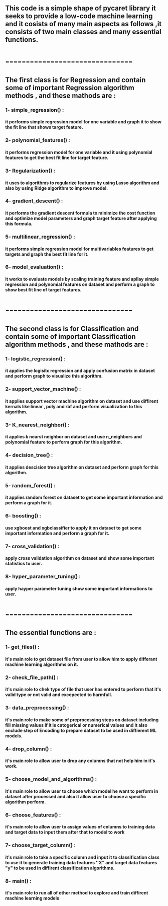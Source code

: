 ## This code is a simple shape of pycaret library it  seeks to provide a low-code machine learning and it cosists of many main aspects as follows ,it consists of two main classes and many essential  functions.

# -------------------------------

## The first class is for Regression and contain some of important Regression algorithm methods , and these mathods are :

### 1- simple_regression() :
####  it performs simple regression model for one variable and graph it to show the fit line that shows target feature.

### 2- polynomial_features() :
#### it performs regression model for one variable and it using polynomial features to get the best fit line for target feature.

### 3- Regularization() :
#### it uses to algorithms to regularize features by using Lasso algorithm and also by using Ridge algorithm to improve model.

### 4- gradient_descent() :
#### it performs the gradient descent formula to minimize the cost function and optimize model parameters and graph target feature after applying this formula.

### 5- multilinear_regression() :
#### it performs simple regression model for multivariables features to get targets and graph the best fit line for it.

### 6- model_evaluation() :
#### it works to evaluate models by scaling training feature and apllay simple regression and polynomial features on dataset and perform a graph to show best fit line of target features.

# -------------------------------

## The second class is for Classification and contain some of important Classification algorithm methods , and these mathods are :

### 1- logistic_regression() :
#### it applies the logisitc regression and apply confusion matrix in dataset and perform graph  to visualize this algorithm.

### 2- support_vector_machine() :
#### it applies support vector machine algorithm on dataset and use diffirent kernals like linear , poly and rbf and perform visualization to this algorithm.

### 3- K_nearest_neighbor() :
#### it applies k nearst neighbor on dataset and use n_neighbors and polynomial feature to perform graph for this algorithm.

### 4- decision_tree() :
#### it applies descision tree algorithm on dataset and perform graph for this algorithm. 

### 5- random_forest() :
#### it applies random forest on dataset to get some important information and perform a graph for it.

### 6- boosting() :
#### use xgboost and xgbclassifier to apply it on dataset to get some important information and perform a graph for it.

### 7- cross_validation() :
#### apply cross validation algorithm on dataset and show some important statistics to user.

### 8- hyper_parameter_tuning() :
#### apply hayper parameter tuning show some important informations to user.

# -------------------------------

## The essential functions are :

### 1- get_files() :
#### it's main role to get dataset file from user to allow him to apply differant machine learning algorithms on it.

### 2- check_file_path() :
#### it's main role to chek type of file that user has entered to perform that it's valid type or not valid and excepected to harmfull. 

### 3- data_preprocessing() :
#### it's main role to make some of preprocessing steps on dataset including fill missing values if it is catogerical or numerical values and it also enclude step of Encoding to prepare dataset to be used in diffierent ML models.

### 4- drop_column() :
#### it's main role to allow user to drop any columns that not help him in it's work.

### 5- choose_model_and_algorithms() :
#### it's main role to allow user to choose which model he want to perform in dataset after processed and also it allow user to choose a specific algorithm perform.

### 6- choose_features() :
#### it's main role to allow user to assign values of columns to training data and target data to input them after that to model to work

### 7- choose_target_column() :
#### it's main role to take a specific column and input it to classification class to use it to generate training data features ''X" and target data features "y" to be used in diffirent classification algorithms. 

### 8- main() :
####  it's main role to run all of other method to explore and train diffirent machine learning models
